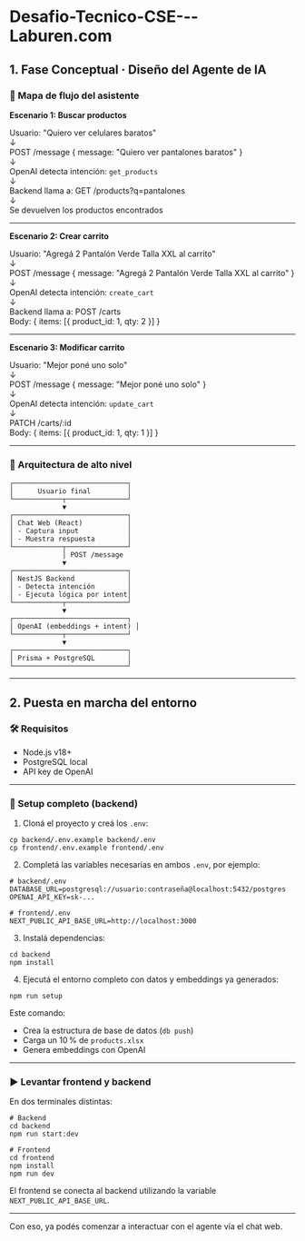 # Desafio-Tecnico-CSE---Laburen.com

## 1. Fase Conceptual · Diseño del Agente de IA

### 🧠 Mapa de flujo del asistente

**Escenario 1: Buscar productos**

Usuario: "Quiero ver celulares baratos"  
↓  
POST /message { message: "Quiero ver pantalones baratos" }  
↓  
OpenAI detecta intención: `get_products`  
↓  
Backend llama a: GET /products?q=pantalones  
↓  
Se devuelven los productos encontrados

---

**Escenario 2: Crear carrito**

Usuario: "Agregá 2 Pantalón Verde Talla XXL al carrito"  
↓  
POST /message { message: "Agregá 2 Pantalón Verde Talla XXL al carrito" }  
↓  
OpenAI detecta intención: `create_cart`  
↓  
Backend llama a: POST /carts  
Body: { items: [{ product_id: 1, qty: 2 }] }

---

**Escenario 3: Modificar carrito**

Usuario: "Mejor poné uno solo"  
↓  
POST /message { message: "Mejor poné uno solo" }  
↓  
OpenAI detecta intención: `update_cart`  
↓  
PATCH /carts/:id  
Body: { items: [{ product_id: 1, qty: 1 }] }

---

### 🧱 Arquitectura de alto nivel

    ┌────────────────────────────┐
    │      Usuario final         │
    └────────────┬───────────────┘
                 ▼
    ┌────────────────────────────┐
    │ Chat Web (React)           │
    │ - Captura input            │
    │ - Muestra respuesta        │
    └────────────┬───────────────┘
                 │ POST /message
                 ▼
    ┌────────────────────────────┐
    │ NestJS Backend             │
    │ - Detecta intención        │
    │ - Ejecuta lógica por intent│
    └────────────┬───────────────┘
                 ▼
    ┌────────────────────────────┐
    │ OpenAI (embeddings + intent) │
    └────────────┬───────────────┘
                 ▼
    ┌────────────────────────────┐
    │ Prisma + PostgreSQL        │
    └────────────────────────────┘

---

## 2. Puesta en marcha del entorno

### 🛠 Requisitos

- Node.js v18+
- PostgreSQL local
- API key de OpenAI

---

### 🚀 Setup completo (backend)

1. Cloná el proyecto y creá los `.env`:

```
cp backend/.env.example backend/.env
cp frontend/.env.example frontend/.env
```

2. Completá las variables necesarias en ambos `.env`, por ejemplo:

```
# backend/.env
DATABASE_URL=postgresql://usuario:contraseña@localhost:5432/postgres
OPENAI_API_KEY=sk-...

# frontend/.env
NEXT_PUBLIC_API_BASE_URL=http://localhost:3000
```

3. Instalá dependencias:

```
cd backend
npm install
```

4. Ejecutá el entorno completo con datos y embeddings ya generados:

```
npm run setup
```

Este comando:

- Crea la estructura de base de datos (`db push`)
- Carga un 10 % de `products.xlsx`
- Genera embeddings con OpenAI

---

### ▶️ Levantar frontend y backend

En dos terminales distintas:

```
# Backend
cd backend
npm run start:dev
```

```
# Frontend
cd frontend
npm install
npm run dev
```

El frontend se conecta al backend utilizando la variable `NEXT_PUBLIC_API_BASE_URL`.

---

Con eso, ya podés comenzar a interactuar con el agente vía el chat web.
